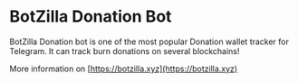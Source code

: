 # BotZilla Donation Bot

BotZilla Donation bot is one of the most popular Donation wallet tracker for Telegram. It can track burn donations on several blockchains!

More information on [https://botzilla.xyz](https://botzilla.xyz)
